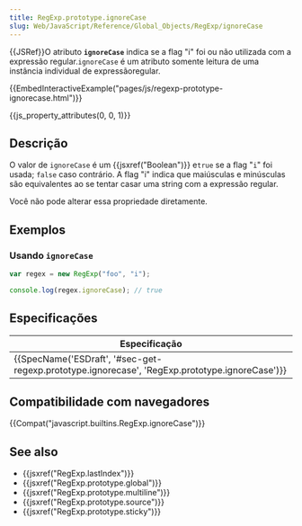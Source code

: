 ```yaml
---
title: RegExp.prototype.ignoreCase
slug: Web/JavaScript/Reference/Global_Objects/RegExp/ignoreCase
---
```


{{JSRef}}O atributo **`ignoreCase`** indica se a flag "i" foi ou não utilizada com a expressão regular.`ignoreCase` é um atributo somente leitura de uma instância individual de expressãoregular.

{{EmbedInteractiveExample("pages/js/regexp-prototype-ignorecase.html")}}

{{js_property_attributes(0, 0, 1)}}

## Descrição

O valor de `ignoreCase` é um {{jsxref("Boolean")}} e`true` se a flag "`i`" foi usada; `false` caso contrário. A flag "i" indica que maiúsculas e minúsculas são equivalentes ao se tentar casar uma string com a expressão regular.

Você não pode alterar essa propriedade diretamente.

## Exemplos

### Usando `ignoreCase`

```js
var regex = new RegExp("foo", "i");

console.log(regex.ignoreCase); // true
```

## Especificações

| Especificação                                                                                  |
| ---------------------------------------------------------------------------------------------- |
| {{SpecName('ESDraft', '#sec-get-regexp.prototype.ignorecase', 'RegExp.prototype.ignoreCase')}} |

## Compatibilidade com navegadores

{{Compat("javascript.builtins.RegExp.ignoreCase")}}

## See also

- {{jsxref("RegExp.lastIndex")}}
- {{jsxref("RegExp.prototype.global")}}
- {{jsxref("RegExp.prototype.multiline")}}
- {{jsxref("RegExp.prototype.source")}}
- {{jsxref("RegExp.prototype.sticky")}}
